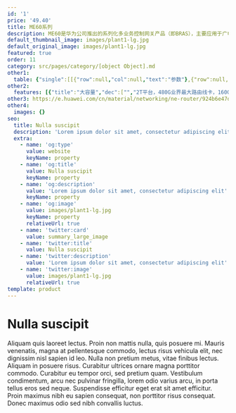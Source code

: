 ```yaml
---
id: '1'
price: '49.40'
title: ME60系列
description: ME60是华为公司推出的系列化多业务控制网关产品（即BRAS），主要应用于广电、教育等行业，提供统一的用户接入与管理平台。
default_thumbnail_image: images/plant1-lg.jpg
default_original_image: images/plant1-lg.jpg
featured: true
order: 11
category: src/pages/category/[object Object].md
other1: 
  table: {"single":[[{"row":null,"col":null,"text":"参数"},{"row":null,"col":null,"text":"ME60-X16/X16A"},{"row":null,"col":null,"text":"ME60-X8/X8A"},{"row":null,"col":null,"text":"ME60-X3"}],[{"row":null,"col":null,"text":"交换容量"},{"row":null,"col":null,"text":"154.89 Tbps"},{"row":null,"col":null,"text":"77.46Tbps"},{"row":null,"col":null,"text":"20.94 Tbps"}],[{"row":null,"col":null,"text":"转发性能"},{"row":null,"col":null,"text":"38400 Mpps"},{"row":null,"col":null,"text":"19200 Mpps"},{"row":null,"col":null,"text":"1800 Mpps"}],[{"row":null,"col":null,"text":"槽位数"},{"row":null,"col":null,"text":"22个， 其中16个业务线路板位，2个主控板槽位，4个交换网板槽位"},{"row":null,"col":null,"text":"11/12个， 其中8个业务线路板槽位，2个路由交换板槽位，1/2个交换网板槽位"},{"row":null,"col":null,"text":"5个， 其中3个业务线路板槽位，2个主控板槽位"}],[{"row":null,"col":null,"text":"子卡槽位"},{"row":null,"col":null,"text":"最大64"},{"row":null,"col":null,"text":"最大32"},{"row":null,"col":null,"text":"最大12"}],[{"row":null,"col":null,"text":"外形尺寸 (W×D×H，mm)"},{"row":null,"col":null,"text":"442 × 650 ×1420 (32U）/\n442 × 650 *1778 (40U)"},{"row":null,"col":null,"text":"442×650× 620 (14U）/\n442×650× 930 (21U)"},{"row":null,"col":null,"text":"442×650×175（DC 4U）/\n442×650×220（AC 5U）"}],[{"row":null,"col":null,"text":"满配重量"},{"row":null,"col":null,"text":"279kg/316kg"},{"row":null,"col":null,"text":"136kg/190kg"},{"row":null,"col":null,"text":"42kg（DC）/52kg（AC）"}],[{"row":null,"col":null,"text":"BRAS"},{"row":null,"col":"3","text":"用户接入协议: PPPoE、PPPoEoA、PPPoA、IPoE、IPoEoA、802.1X、ND接入等\n用户认证协议: PAP、CHAP、MSCHAP、RADIUS、HWTACACS\n用户计费协议: RADIUS、HWTACACS、COPS"}],[{"row":null,"col":null,"text":"IPv4/IPv6"},{"row":null,"col":"3","text":"全面支持IPv4和IPv6双协议栈\n支持NAT64、NAT44、DS-Lite等技术"}],[{"row":null,"col":null,"text":"可靠性"},{"row":null,"col":"3","text":"支持全面的BFD功能，独有的硬件BFD，最小10ms故障检测能力\n支持NSF/NSR/GR"}],[{"row":null,"col":null,"text":"QoS"},{"row":null,"col":"3","text":"支持5级H-QoS调度"}],[{"row":null,"col":null,"text":"DAA"},{"row":null,"col":"3","text":"支持DAA（Destination Address Accounting，目的地址计费）功能"}]]}
other2:
  features: [{"title":"大容量","dec":["","2T平台，480G业界最大路由线卡，160G的大容量NAT业务线卡",""]},{"title":"高可靠性","dec":["","设备级、网络级、业务级多层次可靠性，业界独创的多机热备方案，保障业务平稳运行",""]},{"title":"全业务接入","dec":["","统一的用户接入与管理平台，全面支持IPOX、PPPoX、802.1x、web认证等多种业务接入能力",""]}]
other3: https://e.huawei.com/cn/material/networking/ne-router/924b6e47d1d74633a7f85a70206e0008
other4:
  images: {}
seo:
  title: Nulla suscipit
  description: 'Lorem ipsum dolor sit amet, consectetur adipiscing elit'
  extra:
    - name: 'og:type'
      value: website
      keyName: property
    - name: 'og:title'
      value: Nulla suscipit
      keyName: property
    - name: 'og:description'
      value: 'Lorem ipsum dolor sit amet, consectetur adipiscing elit'
      keyName: property
    - name: 'og:image'
      value: images/plant1-lg.jpg
      keyName: property
      relativeUrl: true
    - name: 'twitter:card'
      value: summary_large_image
    - name: 'twitter:title'
      value: Nulla suscipit
    - name: 'twitter:description'
      value: 'Lorem ipsum dolor sit amet, consectetur adipiscing elit'
    - name: 'twitter:image'
      value: images/plant1-lg.jpg
      relativeUrl: true
template: product
---
```


# Nulla suscipit

Aliquam quis laoreet lectus. Proin non mattis nulla, quis posuere mi. Mauris venenatis, magna at pellentesque commodo, lectus risus vehicula elit, nec dignissim nisl sapien id leo. Nulla non pretium metus, vitae finibus lectus. Aliquam in posuere risus. Curabitur ultrices ornare magna porttitor commodo. Curabitur eu tempor orci, sed pretium quam. Vestibulum condimentum, arcu nec pulvinar fringilla, lorem odio varius arcu, in porta tellus eros sed neque. Suspendisse efficitur eget erat sit amet efficitur. Proin maximus nibh eu sapien consequat, non porttitor risus consequat. Donec maximus odio sed nibh convallis luctus.